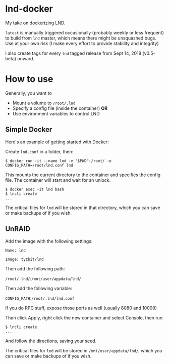 # lnd-docker
My take on dockerizing LND.  

`latest` is manually triggered occasionally (probably weekly or less frequent)
to build from `lnd` master, which means there might be unsquashed bugs. Use at
your own risk (I make every effort to provide stability and integrity)

I also create tags for every `lnd` tagged release from Sept 14, 2018 (v0.5-beta)
onward.

# How to use

Generally, you want to

- Mount a volume to `/root/.lnd`
- Specify a config file (inside the container) **OR**
- Use environment variables to control LND

## Simple Docker

Here's an example of getting started with Docker:

Create `lnd.conf` in a folder, then:

```
$ docker run -it --name lnd -v "$PWD":/root/ -e CONFIG_PATH=/root/lnd.conf lnd
```

This mounts the current directory to the container and specifies the config file.
The container will start and wait for an unlock.

```
$ docker exec -it lnd bash
$ lncli create
...
```

The critical files for `lnd` will be stored in that directory, which you can save
or make backups of if you wish.

## UnRAID

Add the image with the following settings:

`Name: lnd`

`Image: tyzbit/lnd`

Then add the following path:

`/root/.lnd/`:`/mnt/user/appdata/lnd/`

Then add the following variable:

`CONFIG_PATH`:`/root/.lnd/lnd.conf`

If you do RPC stuff, expose those ports as well (usually 8080 and 10009)

Then click Apply, right click the new container and select Console, then run

```
$ lncli create
...
```

And follow the directions, saving your seed.

The critical files for `lnd` will be stored in `/mnt/user/appdata/lnd/`, which you can save
or make backups of if you wish.
